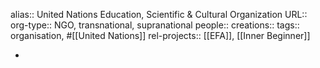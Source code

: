 alias:: United Nations Education, Scientific & Cultural Organization
URL::
org-type:: NGO, transnational, supranational
people::
creations::
tags:: organisation, #[[United Nations]]
rel-projects:: [[EFA]], [[Inner Beginner]]


-
